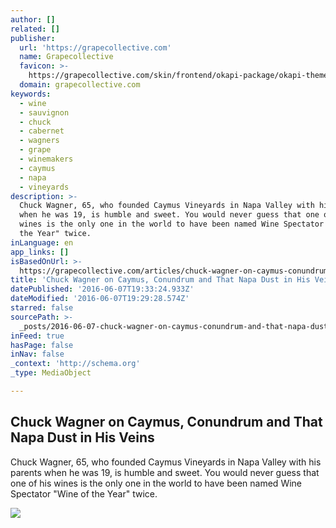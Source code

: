 ```yaml
---
author: []
related: []
publisher:
  url: 'https://grapecollective.com'
  name: Grapecollective
  favicon: >-
    https://grapecollective.com/skin/frontend/okapi-package/okapi-theme/favicon.ico
  domain: grapecollective.com
keywords:
  - wine
  - sauvignon
  - chuck
  - cabernet
  - wagners
  - grape
  - winemakers
  - caymus
  - napa
  - vineyards
description: >-
  Chuck Wagner, 65, who founded Caymus Vineyards in Napa Valley with his parents
  when he was 19, is humble and sweet. You would never guess that one of his
  wines is the only one in the world to have been named Wine Spectator "Wine of
  the Year" twice.
inLanguage: en
app_links: []
isBasedOnUrl: >-
  https://grapecollective.com/articles/chuck-wagner-on-caymus-conundrum-and-that-napa-dust-in-his-veins
title: 'Chuck Wagner on Caymus, Conundrum and That Napa Dust in His Veins'
datePublished: '2016-06-07T19:33:24.933Z'
dateModified: '2016-06-07T19:29:28.574Z'
starred: false
sourcePath: >-
  _posts/2016-06-07-chuck-wagner-on-caymus-conundrum-and-that-napa-dust-in-his.md
inFeed: true
hasPage: false
inNav: false
_context: 'http://schema.org'
_type: MediaObject

---
```

<article style=""><h1>Chuck Wagner on Caymus, Conundrum and That Napa Dust in His Veins</h1><p>Chuck Wagner, 65, who founded Caymus Vineyards in Napa Valley with his parents when he was 19, is humble and sweet. You would never guess that one of his wines is the only one in the world to have been named Wine Spectator "Wine of the Year" twice.</p><img src="https://grapecollective.com/media/wysiwyg/Wagner_Family_2011_by_Steven_Freeman.jpg" /></article>